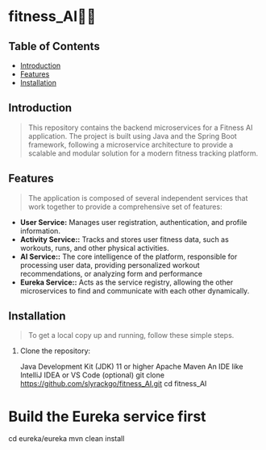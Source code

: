 # fitness_AI🏋️‍♀️

## Table of Contents

- [Introduction](#introduction)
- [Features](#features)
- [Installation](#installation)


## Introduction

> This repository contains the backend microservices for a Fitness AI application. The project is built using Java and the Spring Boot framework, following a microservice architecture to provide a scalable and modular solution for a modern fitness tracking platform.

## Features

> The application is composed of several independent services that work together to provide a comprehensive set of features:

*   **User Service:** Manages user registration, authentication, and profile information.
*   **Activity Service::** Tracks and stores user fitness data, such as workouts, runs, and other physical activities.
*   **AI Service::** The core intelligence of the platform, responsible for processing user data, providing personalized workout recommendations, or analyzing form and performance
*   **Eureka Service::** Acts as the service registry, allowing the other microservices to find and communicate with each other dynamically.

## Installation

> To get a local copy up and running, follow these simple steps.

1.  Clone the repository:

    Java Development Kit (JDK) 11 or higher
    Apache Maven
    An IDE like IntelliJ IDEA or VS Code (optional)
    git clone https://github.com/slyrackgo/fitness_AI.git
    cd fitness_AI

 # Build the Eureka service first
cd eureka/eureka
mvn clean install




